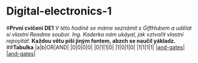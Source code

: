 # Digital-electronics-1

#**První cvičení DE1**
_V této hodině se máme seznámit s GiftHubem a udělat si vlastní Readme soubor._
*Ing. Kaderka nám ukáyal, jak vztvořit vlastní repoyitář.*
__Každou větu píši jiným fontem, abzch se naučil yákladz.__
##**Tabulka**
|a|b|OR|AND|
|0|0|0|0|
|0|1|1|0|
|1|0|1|0|
|1|1|1|1|
|[and-gates](/home/lab661/Documents/xluben00/Digital-electronics-1/01-gates/xluben00_1.png)|
|[and-gates](/home/lab661/Documents/xluben00/Digital-electronics-1/01-gates/xluben00_2.png)|


